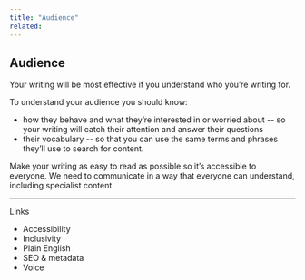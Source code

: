```yaml
---
title: "Audience"
related:
---
```


## Audience

Your writing will be most effective if you understand who you’re writing for.

To understand your audience you should know:

- how they behave and what they’re interested in or worried about -- so your writing will catch their attention and answer their questions
- their vocabulary -- so that you can use the same terms and phrases they’ll use to search for content.

Make your writing as easy to read as possible so it’s accessible to everyone. We need to communicate in a way that everyone can understand, including specialist content.

---

Links

- Accessibility
- Inclusivity
- Plain English
- SEO & metadata
- Voice
